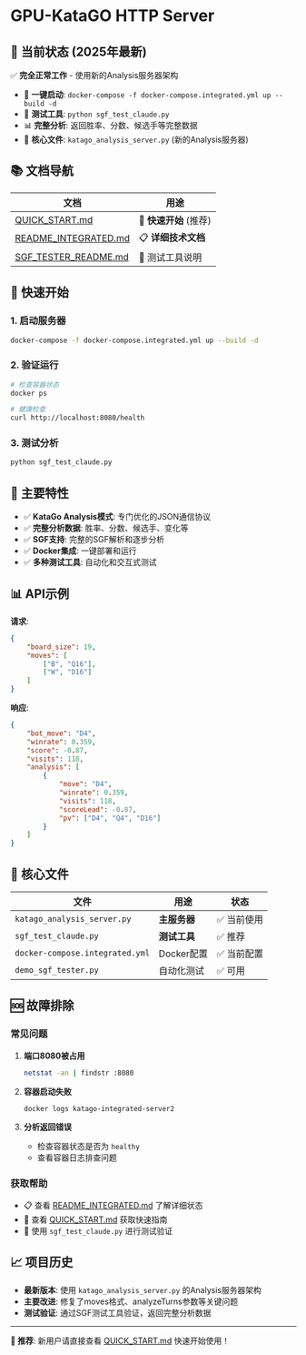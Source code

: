 # GPU-KataGO HTTP Server

## 🎯 当前状态 (2025年最新)

✅ **完全正常工作** - 使用新的Analysis服务器架构

- 🚀 **一键启动**: `docker-compose -f docker-compose.integrated.yml up --build -d`
- 🧪 **测试工具**: `python sgf_test_claude.py`
- 📊 **完整分析**: 返回胜率、分数、候选手等完整数据
- 🔧 **核心文件**: `katago_analysis_server.py` (新的Analysis服务器)

## 📚 文档导航

| 文档 | 用途 |
|------|------|
| [QUICK_START.md](QUICK_START.md) | 🚀 **快速开始** (推荐) |
| [README_INTEGRATED.md](README_INTEGRATED.md) | 📋 **详细技术文档** |
| [SGF_TESTER_README.md](SGF_TESTER_README.md) | 🧪 测试工具说明 |

## 🚀 快速开始

### 1. 启动服务器
```bash
docker-compose -f docker-compose.integrated.yml up --build -d
```

### 2. 验证运行
```bash
# 检查容器状态
docker ps

# 健康检查
curl http://localhost:8080/health
```

### 3. 测试分析
```bash
python sgf_test_claude.py
```

## 🎯 主要特性

- ✅ **KataGo Analysis模式**: 专门优化的JSON通信协议
- ✅ **完整分析数据**: 胜率、分数、候选手、变化等
- ✅ **SGF支持**: 完整的SGF解析和逐步分析
- ✅ **Docker集成**: 一键部署和运行
- ✅ **多种测试工具**: 自动化和交互式测试

## 📊 API示例

**请求**:
```json
{
    "board_size": 19,
    "moves": [
        ["B", "Q16"],
        ["W", "D16"]
    ]
}
```

**响应**:
```json
{
    "bot_move": "D4",
    "winrate": 0.359,
    "score": -0.87,
    "visits": 118,
    "analysis": [
        {
            "move": "D4",
            "winrate": 0.359,
            "visits": 118,
            "scoreLead": -0.87,
            "pv": ["D4", "Q4", "D16"]
        }
    ]
}
```

## 🔧 核心文件

| 文件 | 用途 | 状态 |
|------|------|------|
| `katago_analysis_server.py` | **主服务器** | ✅ 当前使用 |
| `sgf_test_claude.py` | **测试工具** | ✅ 推荐 |
| `docker-compose.integrated.yml` | Docker配置 | ✅ 当前配置 |
| `demo_sgf_tester.py` | 自动化测试 | ✅ 可用 |

## 🆘 故障排除

### 常见问题

1. **端口8080被占用**
   ```bash
   netstat -an | findstr :8080
   ```

2. **容器启动失败**
   ```bash
   docker logs katago-integrated-server2
   ```

3. **分析返回错误**
   - 检查容器状态是否为 `healthy`
   - 查看容器日志排查问题

### 获取帮助

- 📋 查看 [README_INTEGRATED.md](README_INTEGRATED.md) 了解详细状态
- 🚀 查看 [QUICK_START.md](QUICK_START.md) 获取快速指南
- 🧪 使用 `sgf_test_claude.py` 进行测试验证

## 📈 项目历史

- **最新版本**: 使用 `katago_analysis_server.py` 的Analysis服务器架构
- **主要改进**: 修复了moves格式、analyzeTurns参数等关键问题
- **测试验证**: 通过SGF测试工具验证，返回完整分析数据

---

**🎯 推荐**: 新用户请直接查看 [QUICK_START.md](QUICK_START.md) 快速开始使用！